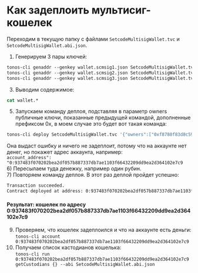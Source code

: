 # Как задеплоить мультисиг-кошелек  
  
Переходим в текущую папку с файлами `SetcodeMultisigWallet.tvc` и `SetcodeMultisigWallet.abi.json`.
  
1) Генерируем 3 пары ключей:  
```csh
tonos-cli genaddr --genkey wallet.scmsig1.json SetcodeMultisigWallet.tvc SetcodeMultisigWallet.abi.json
tonos-cli genaddr --genkey wallet.scmsig2.json SetcodeMultisigWallet.tvc SetcodeMultisigWallet.abi.json
tonos-cli genaddr --genkey wallet.scmsig3.json SetcodeMultisigWallet.tvc SetcodeMultisigWallet.abi.json
```  
3) Выводим содержимое:  
```csh
cat wallet.*
```  
5) Запускаем команду деплоя, подставляя в параметр owners публичные ключи, 
показанные предыдущей командой, дополненные префиксом 0x, в моем случае это будет вот такая команда:  
```csh
tonos-cli deploy SetcodeMultisigWallet.tvc '{"owners":["0xf8780f83d8c5951de73cb3c07b134ecd5d00917a9083e3ea30721ca10063defc","0xe795829a2d866d52b611e40ccc0cda9b720565a15d3aa62b96073baab45e7d27","0x8b9be2bea26b47c293b28f8361ec63ea325a53105c866110b2525d4a38deff11"],"reqConfirms":3}' --abi SetcodeMultisigWallet.abi.json --sign wallet.scmsig1.json
```
Она выдаст ошибку и ничего не задеплоит, потому что на аккаунте нет денег, но покажет адрес аккаунта, например:  
`account_address": "0:937483f070202bea2df057b887337db7ae1103f66432209dd9ea2d364102e7c9`  
6) Пересылаем туда денежку, например один рубин.  
7) Повторяем команду деплоя. В этот раз деплой пройдет успешно:  
```csh
Transaction succeeded.
Contract deployed at address: 0:937483f070202bea2df057b887337db7ae1103f66432209dd9ea2d364102e7c9
```  
#### Результат: кошелек по адресу 0:937483f070202bea2df057b887337db7ae1103f66432209dd9ea2d364102e7c9


9) Проверяем, что кошелек задеплоился и что на аккаунте есть деньги:  
`tonos-cli account 0:937483f070202bea2df057b887337db7ae1103f66432209dd9ea2d364102e7c9`
10) Получаем список кастодианов кошелька:  
`tonos-cli run 0:937483f070202bea2df057b887337db7ae1103f66432209dd9ea2d364102e7c9 getCustodians {} --abi SetcodeMultisigWallet.abi.json`  
  
  
